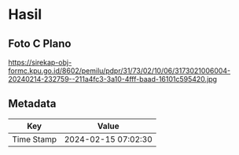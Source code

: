 # Hasil

## Foto C Plano

https://sirekap-obj-formc.kpu.go.id/8602/pemilu/pdpr/31/73/02/10/06/3173021006004-20240214-232759--211a4fc3-3a10-4fff-baad-16101c595420.jpg


## Metadata

| Key        | Value               |
| ---------- | ------------------- |
| Time Stamp | 2024-02-15 07:02:30 |



